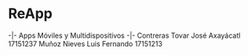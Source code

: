# ReApp


-|-		Apps Móviles y Multidispositivos 	-|-
Contreras Tovar José Axayácatl		17151237
Muñoz Nieves Luis Fernando 		17151213